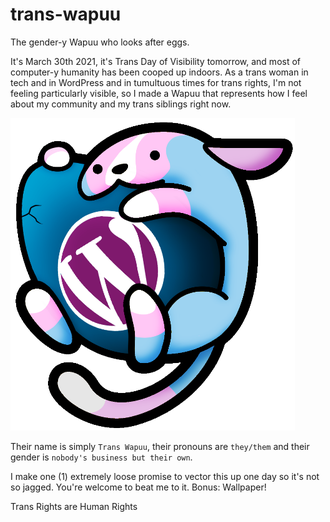 # trans-wapuu
The gender-y Wapuu who looks after eggs.

It's March 30th 2021, it's Trans Day of Visibility tomorrow, and most of computer-y humanity has been cooped up indoors. As a trans woman in tech and in WordPress and in tumultuous times for trans rights, I'm not feeling particularly visible, so I made a Wapuu that represents how I feel about my community and my trans siblings right now.

![Trans Wapuuu](https://raw.githubusercontent.com/itsTallulah/trans-wapuu/main/trans_wapuu-sml.png)

Their name is simply `Trans Wapuu`, their pronouns are `they/them` and their gender is `nobody's business but their own`.

I make one (1) extremely loose promise to vector this up one day so it's not so jagged. You're welcome to beat me to it. Bonus: Wallpaper!

Trans Rights are Human Rights 
